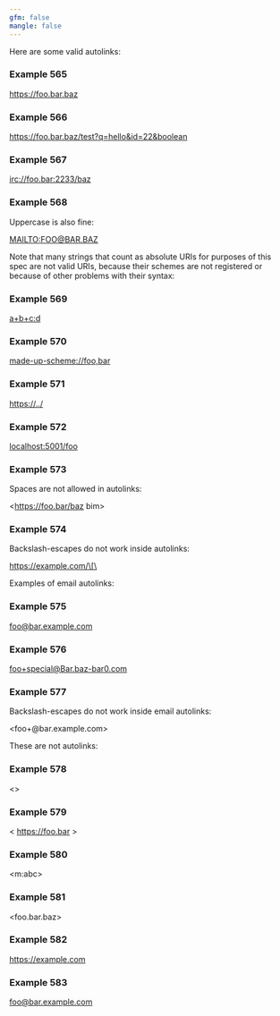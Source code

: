 ```yaml
---
gfm: false
mangle: false
---
```


Here are some valid autolinks:

### Example 565

<https://foo.bar.baz>

### Example 566

<https://foo.bar.baz/test?q=hello&id=22&boolean>

### Example 567

<irc://foo.bar:2233/baz>

### Example 568

Uppercase is also fine:

<MAILTO:FOO@BAR.BAZ>

Note that many strings that count as absolute URIs for purposes of this spec are not valid URIs, because their schemes are not registered or because of other problems with their syntax:

### Example 569

<a+b+c:d>

### Example 570

<made-up-scheme://foo,bar>

### Example 571

<https://../>

### Example 572

<localhost:5001/foo>

### Example 573

Spaces are not allowed in autolinks:

<https://foo.bar/baz bim>

### Example 574

Backslash-escapes do not work inside autolinks:

<https://example.com/\[\>

Examples of email autolinks:

### Example 575

<foo@bar.example.com>

### Example 576

<foo+special@Bar.baz-bar0.com>

### Example 577

Backslash-escapes do not work inside email autolinks:

<foo\+@bar.example.com>

These are not autolinks:

### Example 578

<>

### Example 579

< https://foo.bar >

### Example 580

<m:abc>

### Example 581

<foo.bar.baz>

### Example 582

https://example.com

### Example 583

foo@bar.example.com